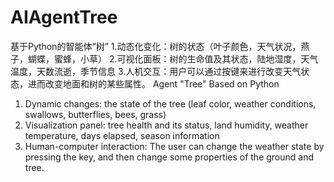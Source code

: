 # AIAgentTree
基于Python的智能体“树”
1.动态化变化：树的状态（叶子颜色，天气状况，燕子，蝴蝶，蜜蜂，小草）
2.可视化面板：树的生命值及其状态，陆地湿度，天气温度，天数流逝，季节信息
3.人机交互：用户可以通过按键来进行改变天气状态，进而改变地面和树的某些属性。
Agent "Tree" Based on Python
1. Dynamic changes: the state of the tree (leaf color, weather conditions, swallows, butterflies, bees, grass)
2. Visualization panel: tree health and its status, land humidity, weather temperature, days elapsed, season information
3. Human-computer interaction: The user can change the weather state by pressing the key, and then change some properties of the ground and tree.
